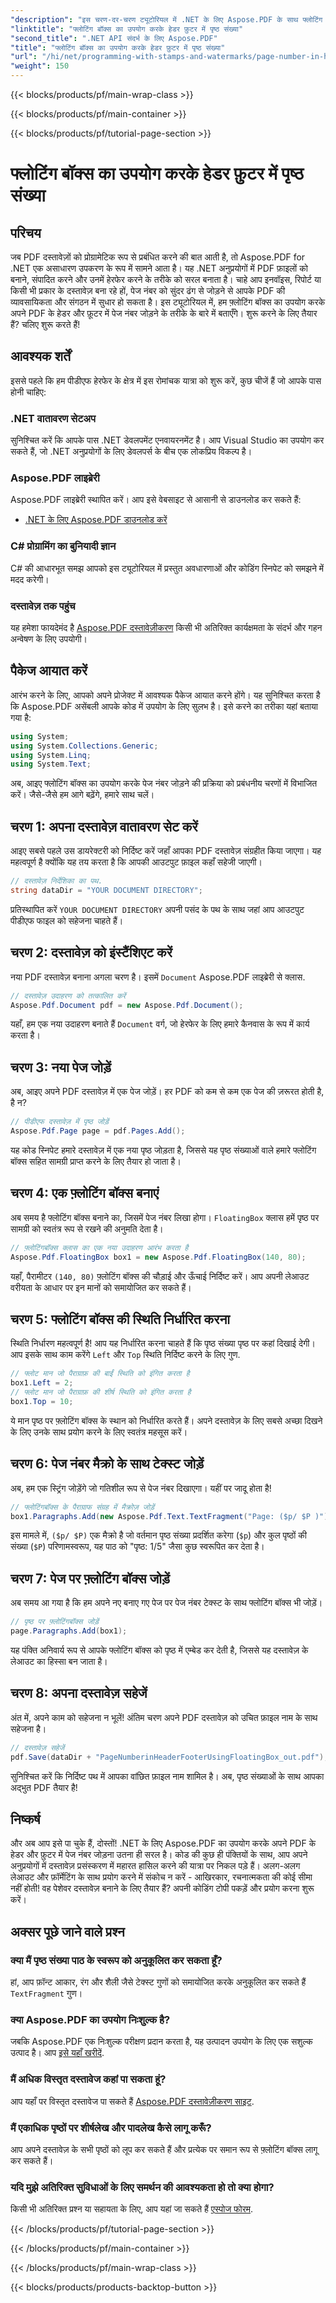 ```yaml
---
"description": "इस चरण-दर-चरण ट्यूटोरियल में .NET के लिए Aspose.PDF के साथ फ्लोटिंग बॉक्स का उपयोग करके आसानी से अपने पीडीएफ हेडर और फुटर में पृष्ठ संख्या जोड़ें।"
"linktitle": "फ्लोटिंग बॉक्स का उपयोग करके हेडर फ़ुटर में पृष्ठ संख्या"
"second_title": ".NET API संदर्भ के लिए Aspose.PDF"
"title": "फ्लोटिंग बॉक्स का उपयोग करके हेडर फ़ुटर में पृष्ठ संख्या"
"url": "/hi/net/programming-with-stamps-and-watermarks/page-number-in-header-footer-using-floating-box/"
"weight": 150
---
```


{{< blocks/products/pf/main-wrap-class >}}

{{< blocks/products/pf/main-container >}}

{{< blocks/products/pf/tutorial-page-section >}}

# फ्लोटिंग बॉक्स का उपयोग करके हेडर फ़ुटर में पृष्ठ संख्या

## परिचय

जब PDF दस्तावेज़ों को प्रोग्रामेटिक रूप से प्रबंधित करने की बात आती है, तो Aspose.PDF for .NET एक असाधारण उपकरण के रूप में सामने आता है। यह .NET अनुप्रयोगों में PDF फ़ाइलों को बनाने, संपादित करने और उनमें हेरफेर करने के तरीके को सरल बनाता है। चाहे आप इनवॉइस, रिपोर्ट या किसी भी प्रकार के दस्तावेज़ बना रहे हों, पेज नंबर को सुंदर ढंग से जोड़ने से आपके PDF की व्यावसायिकता और संगठन में सुधार हो सकता है। इस ट्यूटोरियल में, हम फ़्लोटिंग बॉक्स का उपयोग करके अपने PDF के हेडर और फ़ूटर में पेज नंबर जोड़ने के तरीके के बारे में बताएँगे। शुरू करने के लिए तैयार हैं? चलिए शुरू करते हैं!

## आवश्यक शर्तें

इससे पहले कि हम पीडीएफ हेरफेर के क्षेत्र में इस रोमांचक यात्रा को शुरू करें, कुछ चीजें हैं जो आपके पास होनी चाहिए:

### .NET वातावरण सेटअप
सुनिश्चित करें कि आपके पास .NET डेवलपमेंट एनवायरनमेंट है। आप Visual Studio का उपयोग कर सकते हैं, जो .NET अनुप्रयोगों के लिए डेवलपर्स के बीच एक लोकप्रिय विकल्प है।

### Aspose.PDF लाइब्रेरी
Aspose.PDF लाइब्रेरी स्थापित करें। आप इसे वेबसाइट से आसानी से डाउनलोड कर सकते हैं:

- [.NET के लिए Aspose.PDF डाउनलोड करें](https://releases.aspose.com/pdf/net/)

### C# प्रोग्रामिंग का बुनियादी ज्ञान
C# की आधारभूत समझ आपको इस ट्यूटोरियल में प्रस्तुत अवधारणाओं और कोडिंग स्निपेट को समझने में मदद करेगी।

### दस्तावेज़ तक पहुंच
यह हमेशा फायदेमंद है [Aspose.PDF दस्तावेज़ीकरण](https://reference.aspose.com/pdf/net/) किसी भी अतिरिक्त कार्यक्षमता के संदर्भ और गहन अन्वेषण के लिए उपयोगी।

## पैकेज आयात करें

आरंभ करने के लिए, आपको अपने प्रोजेक्ट में आवश्यक पैकेज आयात करने होंगे। यह सुनिश्चित करता है कि Aspose.PDF असेंबली आपके कोड में उपयोग के लिए सुलभ है। इसे करने का तरीका यहां बताया गया है:

```csharp
using System;
using System.Collections.Generic;
using System.Linq;
using System.Text;
```

अब, आइए फ्लोटिंग बॉक्स का उपयोग करके पेज नंबर जोड़ने की प्रक्रिया को प्रबंधनीय चरणों में विभाजित करें। जैसे-जैसे हम आगे बढ़ेंगे, हमारे साथ चलें।

## चरण 1: अपना दस्तावेज़ वातावरण सेट करें

आइए सबसे पहले उस डायरेक्टरी को निर्दिष्ट करें जहाँ आपका PDF दस्तावेज़ संग्रहीत किया जाएगा। यह महत्वपूर्ण है क्योंकि यह तय करता है कि आपकी आउटपुट फ़ाइल कहाँ सहेजी जाएगी।

```csharp
// दस्तावेज़ निर्देशिका का पथ.
string dataDir = "YOUR DOCUMENT DIRECTORY";
```

प्रतिस्थापित करें `YOUR DOCUMENT DIRECTORY` अपनी पसंद के पथ के साथ जहां आप आउटपुट पीडीएफ फाइल को सहेजना चाहते हैं।

## चरण 2: दस्तावेज़ को इंस्टैंशिएट करें

नया PDF दस्तावेज़ बनाना अगला चरण है। इसमें `Document` Aspose.PDF लाइब्रेरी से क्लास.

```csharp
// दस्तावेज़ उदाहरण को तत्कालित करें
Aspose.Pdf.Document pdf = new Aspose.Pdf.Document();
```
यहाँ, हम एक नया उदाहरण बनाते हैं `Document` वर्ग, जो हेरफेर के लिए हमारे कैनवास के रूप में कार्य करता है।

## चरण 3: नया पेज जोड़ें

अब, आइए अपने PDF दस्तावेज़ में एक पेज जोड़ें। हर PDF को कम से कम एक पेज की ज़रूरत होती है, है न?

```csharp
// पीडीएफ दस्तावेज़ में पृष्ठ जोड़ें
Aspose.Pdf.Page page = pdf.Pages.Add();
```
यह कोड स्निपेट हमारे दस्तावेज़ में एक नया पृष्ठ जोड़ता है, जिससे यह पृष्ठ संख्याओं वाले हमारे फ्लोटिंग बॉक्स सहित सामग्री प्राप्त करने के लिए तैयार हो जाता है।

## चरण 4: एक फ़्लोटिंग बॉक्स बनाएं

अब समय है फ्लोटिंग बॉक्स बनाने का, जिसमें पेज नंबर लिखा होगा। `FloatingBox` क्लास हमें पृष्ठ पर सामग्री को स्वतंत्र रूप से रखने की अनुमति देता है।

```csharp
// फ़्लोटिंगबॉक्स क्लास का एक नया उदाहरण आरंभ करता है
Aspose.Pdf.FloatingBox box1 = new Aspose.Pdf.FloatingBox(140, 80);
```
यहाँ, पैरामीटर `(140, 80)` फ़्लोटिंग बॉक्स की चौड़ाई और ऊँचाई निर्दिष्ट करें। आप अपनी लेआउट वरीयता के आधार पर इन मानों को समायोजित कर सकते हैं।

## चरण 5: फ्लोटिंग बॉक्स की स्थिति निर्धारित करना

स्थिति निर्धारण महत्वपूर्ण है! आप यह निर्धारित करना चाहते हैं कि पृष्ठ संख्या पृष्ठ पर कहां दिखाई देगी। आप इसके साथ काम करेंगे `Left` और `Top` स्थिति निर्दिष्ट करने के लिए गुण.

```csharp
// फ्लोट मान जो पैराग्राफ़ की बाईं स्थिति को इंगित करता है
box1.Left = 2;
// फ्लोट मान जो पैराग्राफ़ की शीर्ष स्थिति को इंगित करता है
box1.Top = 10;
```
ये मान पृष्ठ पर फ़्लोटिंग बॉक्स के स्थान को निर्धारित करते हैं। अपने दस्तावेज़ के लिए सबसे अच्छा दिखने के लिए उनके साथ प्रयोग करने के लिए स्वतंत्र महसूस करें।

## चरण 6: पेज नंबर मैक्रो के साथ टेक्स्ट जोड़ें

अब, हम एक स्ट्रिंग जोड़ेंगे जो गतिशील रूप से पेज नंबर दिखाएगा। यहीं पर जादू होता है!

```csharp
// फ्लोटिंगबॉक्स के पैराग्राफ संग्रह में मैक्रोज़ जोड़ें
box1.Paragraphs.Add(new Aspose.Pdf.Text.TextFragment("Page: ($p/ $P )"));
```
इस मामले में, `($p/ $P)` एक मैक्रो है जो वर्तमान पृष्ठ संख्या प्रदर्शित करेगा (`$p`) और कुल पृष्ठों की संख्या (`$P`) परिणामस्वरूप, यह पाठ को "पृष्ठ: 1/5" जैसा कुछ स्वरूपित कर देता है।

## चरण 7: पेज पर फ़्लोटिंग बॉक्स जोड़ें

अब समय आ गया है कि हम अपने नए बनाए गए पेज पर पेज नंबर टेक्स्ट के साथ फ्लोटिंग बॉक्स भी जोड़ें।

```csharp
// पृष्ठ पर फ़्लोटिंगबॉक्स जोड़ें
page.Paragraphs.Add(box1);
```
यह पंक्ति अनिवार्य रूप से आपके फ्लोटिंग बॉक्स को पृष्ठ में एम्बेड कर देती है, जिससे यह दस्तावेज़ के लेआउट का हिस्सा बन जाता है। 

## चरण 8: अपना दस्तावेज़ सहेजें

अंत में, अपने काम को सहेजना न भूलें! अंतिम चरण अपने PDF दस्तावेज़ को उचित फ़ाइल नाम के साथ सहेजना है।

```csharp
// दस्तावेज़ सहेजें
pdf.Save(dataDir + "PageNumberinHeaderFooterUsingFloatingBox_out.pdf");
```
सुनिश्चित करें कि निर्दिष्ट पथ में आपका वांछित फ़ाइल नाम शामिल है। अब, पृष्ठ संख्याओं के साथ आपका अद्भुत PDF तैयार है! 

## निष्कर्ष

और अब आप इसे पा चुके हैं, दोस्तों! .NET के लिए Aspose.PDF का उपयोग करके अपने PDF के हेडर और फ़ुटर में पेज नंबर जोड़ना उतना ही सरल है। कोड की कुछ ही पंक्तियों के साथ, आप अपने अनुप्रयोगों में दस्तावेज़ प्रसंस्करण में महारत हासिल करने की यात्रा पर निकल पड़े हैं। अलग-अलग लेआउट और फ़ॉर्मेटिंग के साथ प्रयोग करने में संकोच न करें - आखिरकार, रचनात्मकता की कोई सीमा नहीं होती! वह पेशेवर दस्तावेज़ बनाने के लिए तैयार हैं? अपनी कोडिंग टोपी पकड़ें और प्रयोग करना शुरू करें।

## अक्सर पूछे जाने वाले प्रश्न

### क्या मैं पृष्ठ संख्या पाठ के स्वरूप को अनुकूलित कर सकता हूँ?  
हां, आप फ़ॉन्ट आकार, रंग और शैली जैसे टेक्स्ट गुणों को समायोजित करके अनुकूलित कर सकते हैं `TextFragment` गुण।

### क्या Aspose.PDF का उपयोग निःशुल्क है?  
जबकि Aspose.PDF एक निःशुल्क परीक्षण प्रदान करता है, यह उत्पादन उपयोग के लिए एक सशुल्क उत्पाद है। आप [इसे यहाँ खरीदें](https://purchase.aspose.com/buy).

### मैं अधिक विस्तृत दस्तावेज कहां पा सकता हूं?  
आप यहाँ पर विस्तृत दस्तावेज पा सकते हैं [Aspose.PDF दस्तावेज़ीकरण साइट](https://reference.aspose.com/pdf/net/).

### मैं एकाधिक पृष्ठों पर शीर्षलेख और पादलेख कैसे लागू करूँ?  
आप अपने दस्तावेज़ के सभी पृष्ठों को लूप कर सकते हैं और प्रत्येक पर समान रूप से फ़्लोटिंग बॉक्स लागू कर सकते हैं।

### यदि मुझे अतिरिक्त सुविधाओं के लिए समर्थन की आवश्यकता हो तो क्या होगा?  
किसी भी अतिरिक्त प्रश्न या सहायता के लिए, आप यहां जा सकते हैं [एस्पोज फोरम](https://forum.aspose.com/c/pdf/10).

{{< /blocks/products/pf/tutorial-page-section >}}

{{< /blocks/products/pf/main-container >}}

{{< /blocks/products/pf/main-wrap-class >}}

{{< blocks/products/products-backtop-button >}}
